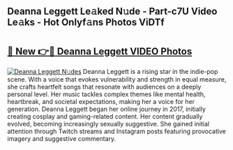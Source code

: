 ## Deanna Leggett Le𝚊ked N𝚞de - Part-c7U Video Le𝚊ks - Hot Onlyf𝚊ns Photos ViDTf

# <h2><a href="http://ac50736.deff.icu/?id=Deanna+Leggett">🔗 New 👉🔴 Deanna Leggett VIDEO Photos</a></h2>

[![Deanna Leggett N𝚞des](https://i.imgur.com/rIISA9y.gif)](http://ac50736.deff.icu/?id=Deanna+Leggett)
Deanna Leggett is a rising star in the indie-pop scene. With a voice that evokes vulnerability and strength in equal measure, she crafts heartfelt songs that resonate with audiences on a deeply personal level. Her music tackles complex themes like mental health, heartbreak, and societal expectations, making her a voice for her generation. Deanna Leggett began her online journey in 2017, initially creating cosplay and gaming-related content. Her content gradually evolved, becoming increasingly sexually suggestive. She gained initial attention through Twitch streams and Instagram posts featuring provocative imagery and suggestive commentary.
